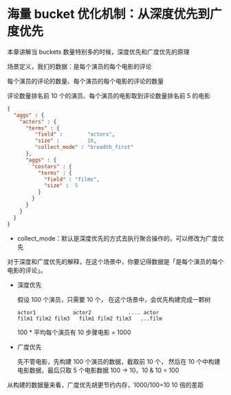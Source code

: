 # 海量 bucket 优化机制：从深度优先到广度优先

本章讲解当 buckets 数量特别多的时候，深度优先和广度优先的原理

场景定义，我们的数据：是每个演员的每个电影的评论

每个演员的评论的数量、每个演员的每个电影的评论的数量

评论数量排名前 10 个的演员、每个演员的电影取到评论数量排名前 5 的电影

```json
{
  "aggs" : {
    "actors" : {
      "terms" : {
         "field" :        "actors",
         "size" :         10,
         "collect_mode" : "breadth_first"
      },
      "aggs" : {
        "costars" : {
          "terms" : {
            "field" : "films",
            "size" :  5
          }
        }
      }
    }
  }
}
```

- collect_mode：默认是深度优先的方式去执行聚合操作的，可以修改为广度优先

对于深度和广度优先的解释，在这个场景中，你要记得数据是「是每个演员的每个电影的评论」。

- 深度优先

  假设 100 个演员，只需要 10 个，
  在这个场景中，会优先构建完成一颗树
  ```
  actor1            actor2            .... actor
  film1 film2 film3   film1 film2 film3   ...film
  ```
  100 * 平均每个演员有 10 步骤电影 = 1000
- 广度优先

  先不管电影，先构建 100 个演员的数据，截取前 10 个，
  然后在 10 个中构建电影数据，最后只取 5 个电影数据
  100 -> 10，10 & 10 = 100

从构建的数据量来看，广度优先胡更节约内存，1000/100=10 10 倍的差距
